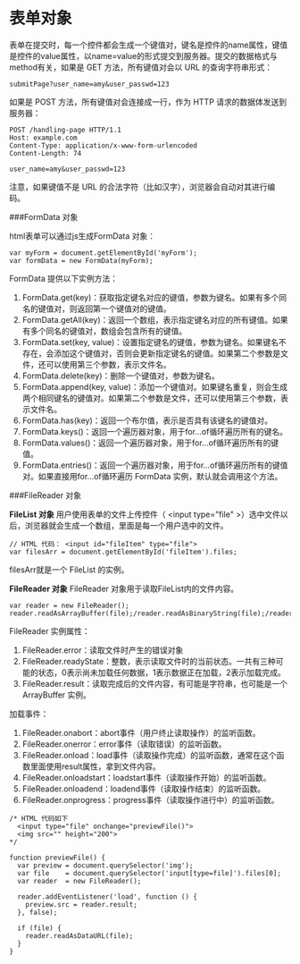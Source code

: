 表单对象
===================
表单在提交时，每一个控件都会生成一个键值对，键名是控件的name属性，键值是控件的value属性，以name=value的形式提交到服务器。提交的数据格式与method有关，如果是 GET 方法，所有键值对会以 URL 的查询字符串形式：
```
submitPage?user_name=amy&user_passwd=123
```
如果是 POST 方法，所有键值对会连接成一行，作为 HTTP 请求的数据体发送到服务器：
```
POST /handling-page HTTP/1.1
Host: example.com
Content-Type: application/x-www-form-urlencoded
Content-Length: 74

user_name=amy&user_passwd=123
```
注意，如果键值不是 URL 的合法字符（比如汉字），浏览器会自动对其进行编码。

###FormData 对象

html表单可以通过js生成FormData 对象：
```
var myForm = document.getElementById('myForm');
var formData = new FormData(myForm);
```
FormData 提供以下实例方法：

1. FormData.get(key)：获取指定键名对应的键值，参数为键名。如果有多个同名的键值对，则返回第一个键值对的键值。
2. FormData.getAll(key)：返回一个数组，表示指定键名对应的所有键值。如果有多个同名的键值对，数组会包含所有的键值。
3. FormData.set(key, value)：设置指定键名的键值，参数为键名。如果键名不存在，会添加这个键值对，否则会更新指定键名的键值。如果第二个参数是文件，还可以使用第三个参数，表示文件名。
4. FormData.delete(key)：删除一个键值对，参数为键名。
5. FormData.append(key, value)：添加一个键值对。如果键名重复，则会生成两个相同键名的键值对。如果第二个参数是文件，还可以使用第三个参数，表示文件名。
6. FormData.has(key)：返回一个布尔值，表示是否具有该键名的键值对。
7. FormData.keys()：返回一个遍历器对象，用于for...of循环遍历所有的键名。
8. FormData.values()：返回一个遍历器对象，用于for...of循环遍历所有的键值。
9. FormData.entries()：返回一个遍历器对象，用于for...of循环遍历所有的键值对。如果直接用for...of循环遍历 FormData 实例，默认就会调用这个方法。

###FileReader 对象

**FileList 对象**
用户使用表单的文件上传控件（	&lt;input type="file"	&gt;）选中文件以后，浏览器就会生成一个数组，里面是每一个用户选中的文件。
```
// HTML 代码： <input id="fileItem" type="file">
var filesArr = document.getElementById('fileItem').files;
```
filesArr就是一个 FileList 的实例。

**FileReader 对象**
FileReader 对象用于读取FileList内的文件内容。
```
var reader = new FileReader();
reader.readAsArrayBuffer(file);/reader.readAsBinaryString(file);/reader.readAsText(file)
```
FileReader 实例属性：
1. FileReader.error：读取文件时产生的错误对象
2. FileReader.readyState：整数，表示读取文件时的当前状态。一共有三种可能的状态，0表示尚未加载任何数据，1表示数据正在加载，2表示加载完成。
3. FileReader.result：读取完成后的文件内容，有可能是字符串，也可能是一个 ArrayBuffer 实例。

加载事件：

1. FileReader.onabort：abort事件（用户终止读取操作）的监听函数。
2. FileReader.onerror：error事件（读取错误）的监听函数。
3. FileReader.onload：load事件（读取操作完成）的监听函数，通常在这个函数里面使用result属性，拿到文件内容。
4. FileReader.onloadstart：loadstart事件（读取操作开始）的监听函数。
5. FileReader.onloadend：loadend事件（读取操作结束）的监听函数。
6. FileReader.onprogress：progress事件（读取操作进行中）的监听函数。
```
/* HTML 代码如下
  <input type="file" onchange="previewFile()">
  <img src="" height="200">
*/

function previewFile() {
  var preview = document.querySelector('img');
  var file    = document.querySelector('input[type=file]').files[0];
  var reader  = new FileReader();

  reader.addEventListener('load', function () {
    preview.src = reader.result;
  }, false);

  if (file) {
    reader.readAsDataURL(file);
  }
}
```